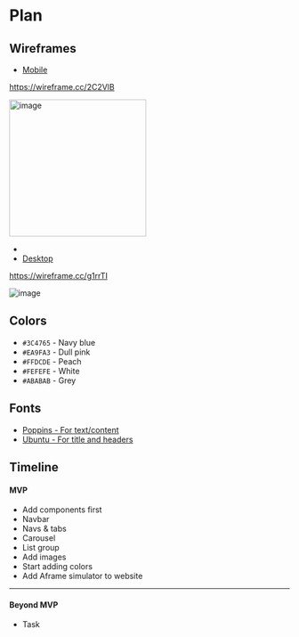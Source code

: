 # Plan

## Wireframes
* [Mobile]()

https://wireframe.cc/2C2VlB

<img width="246" alt="image" src="https://github.com/dayanisc7709/sep10-freedom-project/assets/146861844/7699523b-1365-4f13-a102-ef7438c9e261">

* 
* [Desktop]()

https://wireframe.cc/g1rrTI

![image](https://github.com/dayanisc7709/sep10-freedom-project/assets/146861844/879badae-fdf3-40ae-95d4-2320e725c160)


## Colors
* `#3C4765` - Navy blue
* `#EA9FA3` - Dull pink
* `#FFDCDE` - Peach
* `#FEFEFE` - White
* `#ABABAB` - Grey

## Fonts
* [Poppins - For text/content](https://fonts.google.com/specimen/Poppins?preview.text=fashion&preview.size=20)
* [Ubuntu - For title and headers](https://fonts.google.com/specimen/Ubuntu?preview.text=Fashion)

## Timeline

#### MVP

* Add components first
* Navbar
* Navs & tabs
* Carousel
* List group
* Add images
* Start adding colors
* Add Aframe simulator to website

---

#### Beyond MVP

* Task
